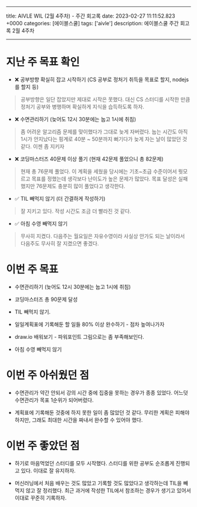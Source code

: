 

---
title: AIVLE WIL (2월 4주차) - 주간 회고록
date: 2023-02-27 11:11:52.823 +0000
categories: [에이블스쿨]
tags: ['aivle']
description: 에이블스쿨 주간 회고록 2월 4주차


---

# 지난 주 목표 확인
- ❌  공부방향 확실히 잡고 시작하기 (CS 공부로 정처기 취득을 목표로 할지, nodejs를 할지 등)

> 공부방향은 일단 잡았지만 제대로 시작은 못했다. 대신 CS 스터디를 시작한 만큼 정처기 공부와 병행하며 확실하게 지식을 습득하도록 하자.

- ❌  수면관리하기 (늦어도 12시 30분에는 눕고 1시에 취침)

> 좀 어려운 알고리즘 문제를 맞이했다가 그대로 늦게 자버렸다. 눕는 시간도 아직 1시가 안지났다는 핑계로 40분 ~ 50분까지 뻐기다가 늦게 자는 날이 많았던 것 같다. 이젠 좀 지키자

- ❌ 코딩마스터즈 40문제 이상 풀기 (현재 42문제 풀었으니 총 82문제)

> 현재 총 76문제 풀었다. 이 계획을 세웠을 당시에는 기초~초급 수준이어서 뭣모르고 목표를 정했는데 생각보다 난이도가 높은 문제가 많았다. 목표 달성은 실패했지만 76문제도 충분히 많이 풀었다고 생각한다.

- ✅ TIL 빼먹지 않기 (더 간결하게 작성하기)

> 잘 지키고 있다. 작성 시간도 조금 더 빨라진 것 같다.

- ✅ 아침 수영 빼먹지 않기

> 무사히 지켰다. 다음주는 월요일은 자유수영이라 사실상 안가도 되는 날이라서 다음주도 무사히 잘 지켰으면 좋겠다.

# 이번 주 목표

- 수면관리하기 (늦어도 12시 30분에는 눕고 1시에 취침)

- 코딩마스터즈 총 90문제 달성

- TIL 빼먹지 않기.

- 일일계획표에 기록해둔 할 일들 80% 이상 완수하기 - 점차 높여나가자

- draw.io 배워보기 - 파워포인트 그림으로는 좀 부족해보인다.

- 아침 수영 빼먹지 않기

# 이번 주 아쉬웠던 점

- 수면관리가 약간 안되서 강의 시간 중에 집중을 못하는 경우가 종종 있었다. 어느덧 수면관리가 목표 1순위가 되어버렸다.

- 계획표에 기록해둔 것중에 하지 못한 일이 좀 많았던 것 같다. 무리한 계획은 피해야하지만, 그래도 최대한 시간을 짜내서 완수할 수 있어야 했다.

# 이번 주 좋았던 점

- 하기로 마음먹었던 스터디를 모두 시작했다. 스터디를 위한 공부도 순조롭게 진행되고 있다. 이대로 잘 유지하자.

- 머신러닝에서 처음 배우는 것도 많았고 기록할 것도 많았다고 생각하는데 TIL을 빼먹지 않고 잘 정리했다. 최근 과거에 작성한 TIL에서 참조하는 경우가 생기고 있어서 이대로 꾸준히 기록하자.

        